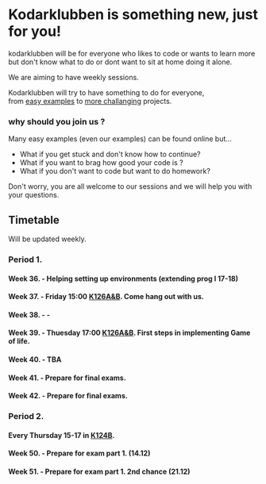 # Kodarklubben is something new, just for you!

kodarklubben will be for everyone who likes to code or wants to learn more but don't know what to do or dont want to sit at home doing it alone.

We are aiming to have weekly sessions.

Kodarklubben will try to have something to do for everyone,  
from [easy examples](https://github.com/Datateknologerna-vid-Abo-Akademi/gulis-python-exercise/blob/master/INTRODUCTION.md) to [more challanging]() projects.


### why should you join us ?
Many easy examples (even our examples) can be found online but...  
* What if you get stuck and don't know how to continue?  
* What if you want to brag how good your code is ?  
* What if you don't want to code but want to do homework?

Don't worry, you are all welcome to our sessions and we will help you with your questions.


## Timetable
Will be updated weekly.
### Period 1.
#### Week 36. - Helping setting up environments (extending prog I 17-18)
#### Week 37. - Friday 15:00 [K126A&B](https://datateknologerna-vid-abo-akademi.github.io/gulis/MAPS.html). Come hang out with us.
#### Week 38. - -
#### Week 39. - Thuesday 17:00 [K126A&B](https://datateknologerna-vid-abo-akademi.github.io/gulis/MAPS.html). First steps in implementing Game of life.
#### Week 40. - TBA
#### Week 41. - Prepare for final exams.
#### Week 42. - Prepare for final exams.

### Period 2.
#### Every Thursday 15-17 in [K124B](https://datateknologerna-vid-abo-akademi.github.io/gulis/MAPS.html).
#### Week 50. - Prepare for exam part 1. (14.12)
#### Week 51. - Prepare for exam part 1. 2nd chance (21.12)
